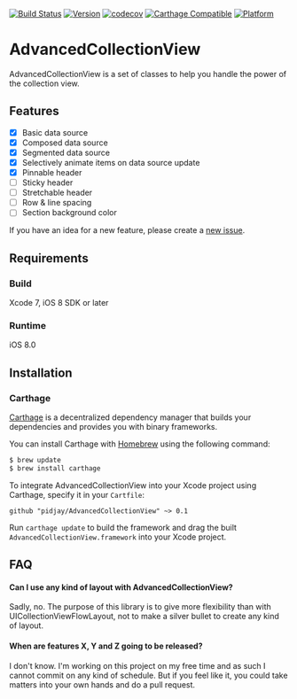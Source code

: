 [![Build Status](https://travis-ci.org/pidjay/AdvancedCollectionView.svg)](https://travis-ci.org/pidjay/AdvancedCollectionView)
[![Version](http://img.shields.io/badge/version-0.1-red.svg?style=flat)](https://github.com/pidjay/AdvancedCollectionView)
[![codecov](https://codecov.io/gh/pidjay/AdvancedCollectionView/branch/master/graph/badge.svg)](https://codecov.io/gh/pidjay/AdvancedCollectionView)
[![Carthage Compatible](https://img.shields.io/badge/Carthage-compatible-4BC51D.svg?style=flat)](https://github.com/Carthage/Carthage)
[![Platform](https://img.shields.io/badge/platform-ios-lightgrey.svg?style=flat)](https://github.com/pidjay/AdvancedCollectionView)

# AdvancedCollectionView

AdvancedCollectionView is a set of classes to help you handle the power of the collection view.

## Features

- [x] Basic data source
- [x] Composed data source
- [x] Segmented data source
- [x] Selectively animate items on data source update
- [x] Pinnable header
- [ ] Sticky header
- [ ] Stretchable header
- [ ] Row & line spacing
- [ ] Section background color

If you have an idea for a new feature, please create a [new issue](https://github.com/pidjay/AdvancedCollectionView/issues/new).

## Requirements

### Build

Xcode 7, iOS 8 SDK or later

### Runtime

iOS 8.0

## Installation

### Carthage

[Carthage](https://github.com/Carthage/Carthage) is a decentralized dependency manager that builds your dependencies and provides you with binary frameworks.

You can install Carthage with [Homebrew](http://brew.sh/) using the following command:

```bash
$ brew update
$ brew install carthage
```

To integrate AdvancedCollectionView into your Xcode project using Carthage, specify it in your `Cartfile`:

```ogdl
github "pidjay/AdvancedCollectionView" ~> 0.1
```

Run `carthage update` to build the framework and drag the built `AdvancedCollectionView.framework` into your Xcode project.

## FAQ

#### Can I use any kind of layout with AdvancedCollectionView?

Sadly, no. The purpose of this library is to give more flexibility than with UICollectionViewFlowLayout, not to make a silver bullet to create any kind of layout.

#### When are features X, Y and Z going to be released?

I don't know. I'm working on this project on my free time and as such I cannot commit on any kind of schedule. But if you feel like it, you could take matters into your own hands and do a pull request.
